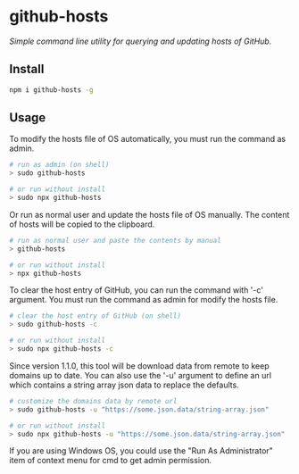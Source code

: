 # github-hosts

*Simple command line utility for querying and updating hosts of GitHub.*

## Install

```bash
npm i github-hosts -g
```

## Usage

To modify the hosts file of OS automatically, you must run the command as admin.

```bash
# run as admin (on shell)
> sudo github-hosts

# or run without install
> sudo npx github-hosts
```

Or run as normal user and update the hosts file of OS manually.
The content of hosts will be copied to the clipboard.

```bash
# run as normal user and paste the contents by manual
> github-hosts

# or run without install
> npx github-hosts
```

To clear the host entry of GitHub, you can run the command with '-c' argument.
You must run the command as admin for modify the hosts file.

```bash
# clear the host entry of GitHub (on shell)
> sudo github-hosts -c

# or run without install
> sudo npx github-hosts -c
```

Since version 1.1.0, this tool will be download data from remote to keep domains up to date.
You can also use the '-u' argument to define an url which contains a string array json data to replace the defaults.

```bash
# customize the domains data by remote url
> sudo github-hosts -u "https://some.json.data/string-array.json"

# or run without install
> sudo npx github-hosts -u "https://some.json.data/string-array.json"
```

If you are using Windows OS, you could use the "Run As Administrator" item of context menu for cmd to get admin permission.






